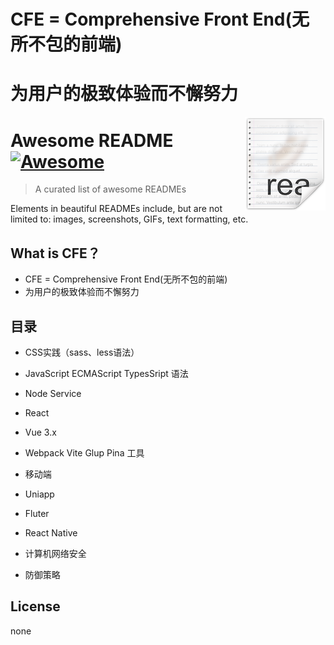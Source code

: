 # CFE = Comprehensive Front End(无所不包的前端) 
# 为用户的极致体验而不懈努力
 
<img src="icon.png" align="right" />

# Awesome README [![Awesome](https://cdn.jsdelivr.net/gh/sindresorhus/awesome@d7305f38d29fed78fa85652e3a63e154dd8e8829/media/badge.svg)](https://github.com/sindresorhus/awesome#readme)
> A curated list of awesome READMEs

Elements in beautiful READMEs include, but are not limited to: images, screenshots, GIFs, text formatting, etc.

## What is CFE？
- CFE = Comprehensive Front End(无所不包的前端) 
- 为用户的极致体验而不懈努力
 
## 目录

- CSS实践（sass、less语法）
- JavaScript ECMAScript TypesSript 语法
- Node Service
- React
- Vue 3.x
- Webpack Vite Glup Pina 工具

- 移动端
- Uniapp
- Fluter
- React Native

- 计算机网络安全
- 防御策略
 
## License
none
